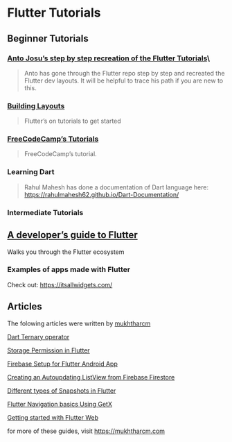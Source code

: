# Flutter Tutorials

## Beginner Tutorials

### [Anto Josu’s step by step recreation of the Flutter Tutorials](https://github.com/FlutterKerala/Flutter-Tutorials-Beginners)\
> Anto has gone through the Flutter repo step by step and recreated the Flutter dev layouts. It will be helpful to trace his path if you are new to this.

### [Building Layouts](https://flutter.dev/docs/development/ui/layout/tutorial)
> Flutter’s on tutorials to get started

### [FreeCodeCamp’s Tutorials](https://www.youtube.com/watch?v=pTJJsmejUOQ)
> FreeCodeCamp’s tutorial.

### Learning Dart
>Rahul Mahesh has done a documentation of Dart language here: https://rahulmahesh62.github.io/Dart-Documentation/

### Intermediate Tutorials

## [A developer’s guide to Flutter](https://dev.to/solutelabs/a-developer-s-guide-to-flutter-37f1)
Walks you through the Flutter ecosystem

### Examples of apps made with Flutter
Check out: https://itsallwidgets.com/

## Articles

The folowing articles were written by [mukhtharcm](https://twitter.com/mukhtharcm)

[Dart Ternary operator](https://mukhtharcm.com/dart-ternary-operator/)

[Storage Permission in Flutter](https://mukhtharcm.com/storage-permission-in-flutter/)

[Firebase Setup for Flutter Android App](https://mukhtharcm.com/flutter-firebase-android-setup/)

[Creating an Autoupdating ListView from Firebase Firestore](https://mukhtharcm.com/listview-from-firestore/)

[Different types of Snapshots in Flutter](https://mukhtharcm.com/different-types-of-snapshots-flutter/)

[Flutter Navigation basics Using GetX](https://mukhtharcm.com/getx-navigation-basics/)

[Getting started with Flutter Web](https://mukhtharcm.com/flutter-web-quickstart/)


for more of these guides, visit https://mukhtharcm.com
